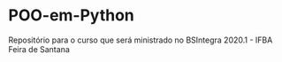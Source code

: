 # POO-em-Python
Repositório para o curso que será ministrado no BSIntegra 2020.1 - IFBA Feira de Santana
